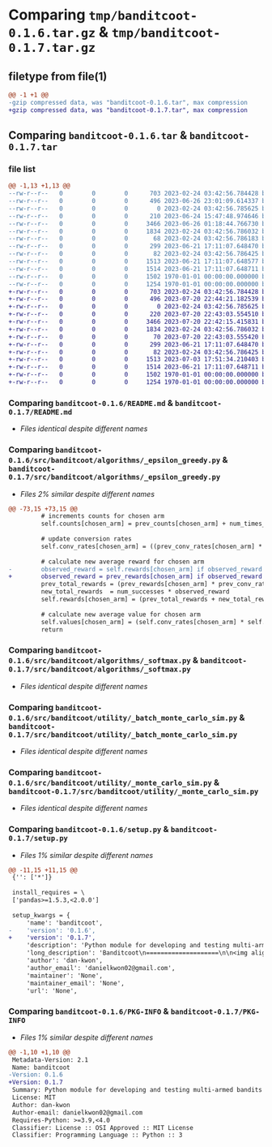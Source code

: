 # Comparing `tmp/banditcoot-0.1.6.tar.gz` & `tmp/banditcoot-0.1.7.tar.gz`

## filetype from file(1)

```diff
@@ -1 +1 @@
-gzip compressed data, was "banditcoot-0.1.6.tar", max compression
+gzip compressed data, was "banditcoot-0.1.7.tar", max compression
```

## Comparing `banditcoot-0.1.6.tar` & `banditcoot-0.1.7.tar`

### file list

```diff
@@ -1,13 +1,13 @@
--rw-r--r--   0        0        0      703 2023-02-24 03:42:56.784428 banditcoot-0.1.6/README.md
--rw-r--r--   0        0        0      496 2023-06-26 23:01:09.614337 banditcoot-0.1.6/pyproject.toml
--rw-r--r--   0        0        0        0 2023-02-24 03:42:56.785625 banditcoot-0.1.6/src/banditcoot/__init__.py
--rw-r--r--   0        0        0      210 2023-06-24 15:47:48.974646 banditcoot-0.1.6/src/banditcoot/algorithms/__init__.py
--rw-r--r--   0        0        0     3466 2023-06-26 01:18:44.766730 banditcoot-0.1.6/src/banditcoot/algorithms/_epsilon_greedy.py
--rw-r--r--   0        0        0     1834 2023-02-24 03:42:56.786032 banditcoot-0.1.6/src/banditcoot/algorithms/_softmax.py
--rw-r--r--   0        0        0       68 2023-02-24 03:42:56.786183 banditcoot-0.1.6/src/banditcoot/arms/__init__.py
--rw-r--r--   0        0        0      299 2023-06-21 17:11:07.648470 banditcoot-0.1.6/src/banditcoot/arms/_bernoulli.py
--rw-r--r--   0        0        0       82 2023-02-24 03:42:56.786425 banditcoot-0.1.6/src/banditcoot/utility/__init__.py
--rw-r--r--   0        0        0     1513 2023-06-21 17:11:07.648577 banditcoot-0.1.6/src/banditcoot/utility/_batch_monte_carlo_sim.py
--rw-r--r--   0        0        0     1514 2023-06-21 17:11:07.648711 banditcoot-0.1.6/src/banditcoot/utility/_monte_carlo_sim.py
--rw-r--r--   0        0        0     1502 1970-01-01 00:00:00.000000 banditcoot-0.1.6/setup.py
--rw-r--r--   0        0        0     1254 1970-01-01 00:00:00.000000 banditcoot-0.1.6/PKG-INFO
+-rw-r--r--   0        0        0      703 2023-02-24 03:42:56.784428 banditcoot-0.1.7/README.md
+-rw-r--r--   0        0        0      496 2023-07-20 22:44:21.182539 banditcoot-0.1.7/pyproject.toml
+-rw-r--r--   0        0        0        0 2023-02-24 03:42:56.785625 banditcoot-0.1.7/src/banditcoot/__init__.py
+-rw-r--r--   0        0        0      220 2023-07-20 22:43:03.554510 banditcoot-0.1.7/src/banditcoot/algorithms/__init__.py
+-rw-r--r--   0        0        0     3466 2023-07-20 22:42:15.415831 banditcoot-0.1.7/src/banditcoot/algorithms/_epsilon_greedy.py
+-rw-r--r--   0        0        0     1834 2023-02-24 03:42:56.786032 banditcoot-0.1.7/src/banditcoot/algorithms/_softmax.py
+-rw-r--r--   0        0        0       70 2023-07-20 22:43:03.555420 banditcoot-0.1.7/src/banditcoot/arms/__init__.py
+-rw-r--r--   0        0        0      299 2023-06-21 17:11:07.648470 banditcoot-0.1.7/src/banditcoot/arms/_bernoulli.py
+-rw-r--r--   0        0        0       82 2023-02-24 03:42:56.786425 banditcoot-0.1.7/src/banditcoot/utility/__init__.py
+-rw-r--r--   0        0        0     1513 2023-07-03 17:51:34.210403 banditcoot-0.1.7/src/banditcoot/utility/_batch_monte_carlo_sim.py
+-rw-r--r--   0        0        0     1514 2023-06-21 17:11:07.648711 banditcoot-0.1.7/src/banditcoot/utility/_monte_carlo_sim.py
+-rw-r--r--   0        0        0     1502 1970-01-01 00:00:00.000000 banditcoot-0.1.7/setup.py
+-rw-r--r--   0        0        0     1254 1970-01-01 00:00:00.000000 banditcoot-0.1.7/PKG-INFO
```

### Comparing `banditcoot-0.1.6/README.md` & `banditcoot-0.1.7/README.md`

 * *Files identical despite different names*

### Comparing `banditcoot-0.1.6/src/banditcoot/algorithms/_epsilon_greedy.py` & `banditcoot-0.1.7/src/banditcoot/algorithms/_epsilon_greedy.py`

 * *Files 2% similar despite different names*

```diff
@@ -73,15 +73,15 @@
         # increments counts for chosen arm
         self.counts[chosen_arm] = prev_counts[chosen_arm] + num_times_chosen
 
         # update conversion rates
         self.conv_rates[chosen_arm] = ((prev_conv_rates[chosen_arm] * prev_counts[chosen_arm]) + num_successes) / self.counts[chosen_arm]
 
         # calculate new average reward for chosen arm
-        observed_reward = self.rewards[chosen_arm] if observed_reward is None else observed_reward
+        observed_reward = prev_rewards[chosen_arm] if observed_reward is None else observed_reward
         prev_total_rewards = (prev_rewards[chosen_arm] * prev_conv_rates[chosen_arm] * prev_counts[chosen_arm])
         new_total_rewards  = num_successes * observed_reward
         self.rewards[chosen_arm] = (prev_total_rewards + new_total_rewards) / self.counts[chosen_arm]
         
         # calculate new average value for chosen arm
         self.values[chosen_arm] = (self.conv_rates[chosen_arm] * self.counts[chosen_arm] * self.rewards[chosen_arm])/self.counts[chosen_arm]
         return
```

### Comparing `banditcoot-0.1.6/src/banditcoot/algorithms/_softmax.py` & `banditcoot-0.1.7/src/banditcoot/algorithms/_softmax.py`

 * *Files identical despite different names*

### Comparing `banditcoot-0.1.6/src/banditcoot/utility/_batch_monte_carlo_sim.py` & `banditcoot-0.1.7/src/banditcoot/utility/_batch_monte_carlo_sim.py`

 * *Files identical despite different names*

### Comparing `banditcoot-0.1.6/src/banditcoot/utility/_monte_carlo_sim.py` & `banditcoot-0.1.7/src/banditcoot/utility/_monte_carlo_sim.py`

 * *Files identical despite different names*

### Comparing `banditcoot-0.1.6/setup.py` & `banditcoot-0.1.7/setup.py`

 * *Files 1% similar despite different names*

```diff
@@ -11,15 +11,15 @@
 {'': ['*']}
 
 install_requires = \
 ['pandas>=1.5.3,<2.0.0']
 
 setup_kwargs = {
     'name': 'banditcoot',
-    'version': '0.1.6',
+    'version': '0.1.7',
     'description': 'Python module for developing and testing multi-armed bandits',
     'long_description': 'Banditcoot\n====================\n\n<img align="left" width="75" src="https://github.com/dan-kwon/banditcoot/blob/master/resources/Banditcoot.png"/> \n\n**banditcoot** is a Python module is intended for my own personal use when developing and testing multi-armed bandit algorithms. Forked from the accompanying [code repository](https://github.com/johnmyleswhite/BanditsBook) for [Bandit Algorithms for Website Optimization](https://www.oreilly.com/library/view/bandit-algorithms-for/9781449341565/).\n\n*Any use of this code is at your own risk.*\n</br>\n\n## Installation\n--------------------\nRecommended method of installation is to use pip \n```\npip install banditcoot\n```\n\n\n## Quickstart\n--------------------\n',
     'author': 'dan-kwon',
     'author_email': 'danielkwon02@gmail.com',
     'maintainer': 'None',
     'maintainer_email': 'None',
     'url': 'None',
```

### Comparing `banditcoot-0.1.6/PKG-INFO` & `banditcoot-0.1.7/PKG-INFO`

 * *Files 1% similar despite different names*

```diff
@@ -1,10 +1,10 @@
 Metadata-Version: 2.1
 Name: banditcoot
-Version: 0.1.6
+Version: 0.1.7
 Summary: Python module for developing and testing multi-armed bandits
 License: MIT
 Author: dan-kwon
 Author-email: danielkwon02@gmail.com
 Requires-Python: >=3.9,<4.0
 Classifier: License :: OSI Approved :: MIT License
 Classifier: Programming Language :: Python :: 3
```

